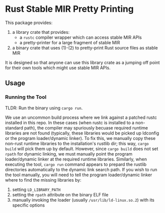 # Rust Stable MIR Pretty Printing

This package provides:

1.  a library crate that provides:
    -   a `rustc` compiler wrapper which can access stable MIR APIs
    -   a pretty-printer for a large fragment of stable MIR
2.  a binary crate that uses (1)-(2) to pretty-print Rust source files as stable MIR

It is designed so that anyone can use this library crate as a jumping off point for their own tools which might use stable MIR APIs.

## Usage

### Running the Tool

TLDR: Run the binary using `cargo run`.

We use an uncommon build process where we link against a patched rustc installed in this repo.
In these cases (when rustc is installed to a non-standard path), the compiler may spuriously becuase required runtime libraries are not found
(typically, these libraries would be picked up ldconfig or the program loader/dynamic linker).
To fix this, we manually copy these non-rust runtime libraries to the installation's rustlib dir;
this way, `cargo build` will pick them up by default.
However, since `cargo build` does not set `rpath` for dynamic linking, we must manually point the program loader/dynamic linker at the required runtime libraries.
Similarly, when executing the tool, `cargo run` command appears to prepard the rustlib directories automatically to the dynamic link search path.
If you wish to run the tool manually, you will need to tell the program loader/dynamic linker where to find the missing libraries by:

1.  setting `LD_LIBRARY_PATH`
2.  setting the `rpath` attribute on the binary ELF file
3.  manually invoking the loader (usually `/usr/lib/ld-linux.so.2`) with its specific options
